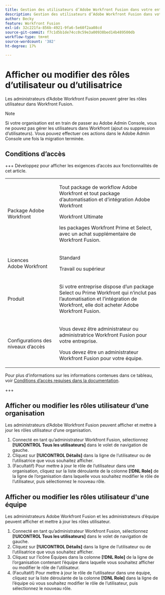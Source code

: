 ```yaml
---
title: Gestion des utilisateurs d’Adobe Workfront Fusion dans votre entreprise
description: Gestion des utilisateurs d’Adobe Workfront Fusion dans votre entreprise
author: Becky
feature: Workfront Fusion
exl-id: 32c221fa-856b-4921-9fa6-5e60f2aa08cd
source-git-commit: f7c1d5b1de74cc0c59e3a00938bed14b489500db
workflow-type: tm+mt
source-wordcount: '382'
ht-degree: 17%

---
```


# Afficher ou modifier des rôles d’utilisateur ou d’utilisatrice

Les administrateurs d’Adobe Workfront Fusion peuvent gérer les rôles utilisateur dans Workfront Fusion.


>[!NOTE]
>
>Si votre organisation est en train de passer au Adobe Admin Console, vous ne pouvez pas gérer les utilisateurs dans Workfront (ajout ou suppression d’utilisateurs). Vous pouvez effectuer ces actions dans le Adobe Admin Console une fois la migration terminée.

## Conditions d’accès

+++ Développez pour afficher les exigences d’accès aux fonctionnalités de cet article.

<table style="table-layout:auto">
 <col> 
 <col> 
 <tbody> 
  <tr> 
   <td role="rowheader">Package Adobe Workfront</td> 
   <td> <p>Tout package de workflow Adobe Workfront et tout package d’automatisation et d’intégration Adobe Workfront</p><p>Workfront Ultimate</p><p>les packages Workfront Prime et Select, avec un achat supplémentaire de Workfront Fusion.</p> </td> 
  </tr> 
  <tr data-mc-conditions=""> 
   <td role="rowheader">Licences Adobe Workfront</td> 
   <td> <p>Standard</p><p>Travail ou supérieur</p> </td> 
  </tr> 
  <tr> 
   <td role="rowheader">Produit</td> 
   <td>
   <p>Si votre entreprise dispose d’un package Select ou Prime Workfront qui n’inclut pas l’automatisation et l’intégration de Workfront, elle doit acheter Adobe Workfront Fusion.</li></ul>
   </td> 
  </tr>
  <tr data-mc-conditions=""> 
   <td role="rowheader">Configurations des niveaux d’accès</td> 
   <td> 
     <p>Vous devez être administrateur ou administratrice Workfront Fusion pour votre entreprise.</p>
     <p>Vous devez être un administrateur Workfront Fusion pour votre équipe.</p>
   </td> 
  </tr> 
 </tbody> 
</table>

Pour plus d’informations sur les informations contenues dans ce tableau, voir [Conditions d’accès requises dans la documentation](/help/workfront-fusion/references/licenses-and-roles/access-level-requirements-in-documentation.md).

+++

## Afficher ou modifier les rôles utilisateur d’une organisation

Les administrateurs d’Adobe Workfront Fusion peuvent afficher et mettre à jour les rôles utilisateur d’une organisation.

1. Connecté en tant qu’administrateur Workfront Fusion, sélectionnez **[!UICONTROL Tous les utilisateurs]** dans le volet de navigation de gauche.
1. Cliquez sur **[!UICONTROL Détails]** dans la ligne de l’utilisateur ou de l’utilisatrice que vous souhaitez afficher.
1. (Facultatif) Pour mettre à jour le rôle de l’utilisateur dans une organisation, cliquez sur la liste déroulante de la colonne **[!DNL Role]** de la ligne de l’organisation dans laquelle vous souhaitez modifier le rôle de l’utilisateur, puis sélectionnez le nouveau rôle.

## Afficher ou modifier les rôles utilisateur d&#39;une équipe

Les administrateurs Adobe Workfront Fusion et les administrateurs d’équipe peuvent afficher et mettre à jour les rôles utilisateur.

1. Connecté en tant qu’administrateur Workfront Fusion, sélectionnez **[!UICONTROL Tous les utilisateurs]** dans le volet de navigation de gauche.
1. Cliquez sur **[!UICONTROL Détails]** dans la ligne de l’utilisateur ou de l’utilisatrice que vous souhaitez afficher.
1. Cliquez sur l’icône Équipes dans la colonne **[!DNL Role]** de la ligne de l’organisation contenant l’équipe dans laquelle vous souhaitez afficher ou modifier le rôle de l’utilisateur.
1. (Facultatif) Pour mettre à jour le rôle de l’utilisateur dans une équipe, cliquez sur la liste déroulante de la colonne **[!DNL Role]** dans la ligne de l’équipe où vous souhaitez modifier le rôle de l’utilisateur, puis sélectionnez le nouveau rôle.
